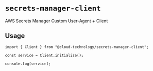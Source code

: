 # `secrets-manager-client` #

AWS Secrets Manager Custom User-Agent + Client

## Usage ##

```node
import { Client } from "@cloud-technology/secrets-manager-client";

const service = Client.initialize();

console.log(service);
```
